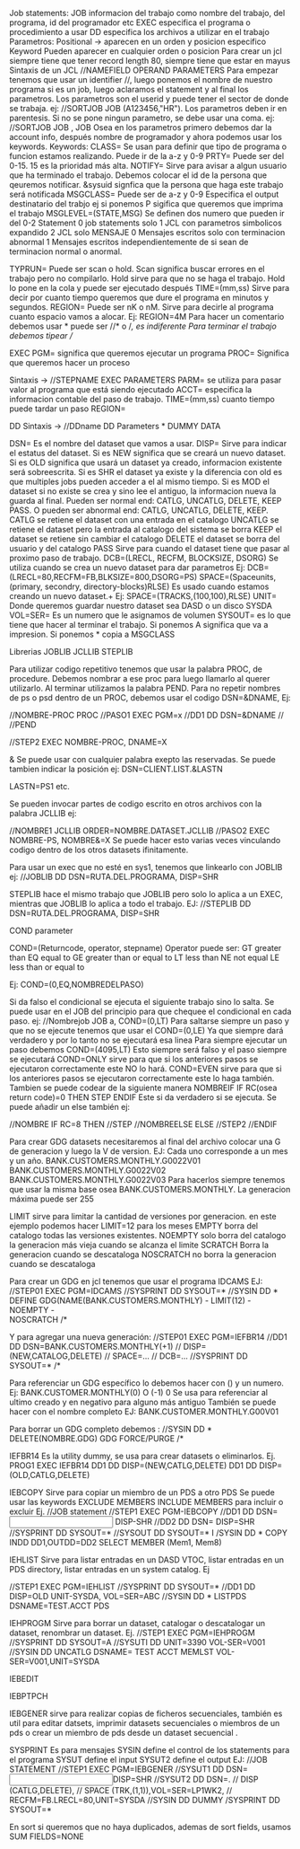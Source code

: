 Job statements:
JOB informacion del trabajo como nombre del trabajo, del programa, id del programador etc
EXEC especifica el programa o procedimiento a usar
DD especifica los archivos a utilizar en el trabajo
Parametros:
Positional -> aparecen en un orden y posicion especifico
Keyword Pueden aparecer en cualquier orden o posicion 
Para crear un jcl siempre tiene que tener record length 80, siempre tiene que estar en mayus 
Sintaxis de un JCL
//NAMEFIELD OPERAND PARAMETERS
Para empezar tenemos que usar un identifier //, luego ponemos el nombre de nuestro programa si es un job, luego aclaramos el statement y al final los parametros. Los parametros son el userid y puede tener el sector de donde se trabaja. ej: //SORTJOB JOB (A123456,"HR"). Los parametros deben ir en parentesis. Si no se pone ningun parametro, se debe usar una coma. ej: //SORTJOB JOB ,
JOB
Osea en los parametros primero debemos dar la account info, después nombre de programador y ahora podemos usar los keywords.
Keywords:
CLASS= Se usan para definir que tipo de programa o funcion estamos realizando. Puede ir de la a-z y 0-9 
PRTY= Puede ser del 0-15. 15 es la prioridad más alta.
NOTIFY= Sirve para avisar a algun usuario que ha terminado el trabajo. Debemos colocar el id de la persona que qeuremos notificar. &sysuid signfica que la persona que haga este trabajo será notificada
MSGCLASS= Puede ser de a-z y 0-9 Especifica el output destinatario del trabjo ej si ponemos P sigifica que queremos que imprima el trabajo
MSGLEVEL=(STATE,MSG)  Se definen dos numero que pueden ir del 0-2
Statement 0 job statements solo
	  1 JCL con parametros simbolicos expandido
	  2 JCL solo
MENSAJE	  0 Mensajes escritos solo con terminacion abnormal
	  1 Mensajes escritos independientemente de si sean de terminacion normal o anormal.

TYPRUN= Puede ser scan o hold. Scan significa buscar errores en el trabajo pero no compilarlo. Hold sirve para que no se haga el trabajo. Hold lo pone en la cola y puede ser ejecutado después 
TIME=(mm,ss) Sirve para decir por cuanto tiempo queremos que dure el programa en minutos y segundos.
REGION= Puede ser nK o nM. Sirve para decirle al programa cuanto espacio vamos a alocar.  Ej: REGION=4M
Para hacer un comentario debemos usar * puede ser //* o /*, es indiferente
Para terminar el trabajo debemos tipear /*

EXEC
PGM= significa que queremos ejecutar un programa
PROC= Significa que queremos hacer un proceso

Sintaxis -> //STEPNAME EXEC PARAMETERS
PARM= se utiliza para pasar valor al programa que está siendo ejecutado
ACCT= especifica la informacion contable del paso de trabajo.
TIME=(mm,ss) cuanto tiempo puede tardar un paso
REGION=

DD
Sintaxis -> //DDname DD Parameters
* 
DUMMY
DATA

DSN= Es el nombre del dataset que vamos a usar.
DISP= Sirve para indicar el estatus del dataset. Si es NEW significa que se creará un nuevo dataset. Si es OLD significa que usará un dataset ya creado, informacion existente será sobreescrita. Si es SHR el dataset ya existe y la diferencia con old es que multiples jobs pueden acceder a el al mismo tiempo. Si es MOD el dataset si no existe se crea y sino lee el antiguo, la informacion nueva la guarda al final. 
Pueden ser normal end: CATLG, UNCATLG, DELETE, KEEP PASS.
O pueden ser abnormal end: CATLG, UNCATLG, DELETE, KEEP.
	CATLG se retiene el dataset con una entrada en el catalogo
	UNCATLG se retiene el dataset pero la entrada al catalogo del sistema se borra
	KEEP el dataset se retiene sin cambiar el catalogo
	DELETE el dataset se borra del usuario y del catalogo
	PASS Sirve para cuando el dataset tiene que pasar al proximo paso de trabajo.
DCB=(LRECL, RECFM, BLOCKSIZE, DSORG) Se utiliza cuando se crea un nuevo dataset para dar parametros
Ej: DCB=(LRECL=80,RECFM=FB,BLKSIZE=800,DSORG=PS)
SPACE=(Spaceunits, (primary, secondry, directory-blocks)RLSE) Es usado cuando estamos creando un nuevo dataset.+
Ej: SPACE=(TRACKS,(100,100),RLSE) 
UNIT= Donde queremos guardar nuestro dataset sea DASD o un disco SYSDA
VOL=SER= Es un numero que le asignamos de volumen
SYSOUT= es lo que tiene que hacer al terminar el trabajo. Si ponemos A significa que va a impresion. Si ponemos * copia a MSGCLASS

Librerias 
JOBLIB 
JCLLIB
STEPLIB

Para utilizar codigo repetitivo tenemos que usar la palabra PROC, de procedure. Debemos nombrar a ese proc para luego llamarlo al querer utilizarlo. Al terminar utilizamos la palabra PEND. Para no repetir nombres de ps o psd dentro de un PROC, debemos usar el codigo DSN=&DNAME, Ej:

//NOMBRE-PROC PROC 
//PASO1 EXEC PGM=x 
//DD1 DD DSN=&DNAME
//
//PEND

//STEP2 EXEC NOMBRE-PROC, DNAME=X 

& Se puede usar con cualquier palabra exepto las reservadas. Se puede tambien indicar la posición ej: 
DSN=CLIENT.LIST.&LASTN

LASTN=PS1 etc.

Se pueden invocar partes de codigo escrito en otros archivos con la palabra JCLLIB ej:

//NOMBRE1 JCLLIB ORDER=NOMBRE.DATASET.JCLLIB
//PASO2 EXEC NOMBRE-PS, NOMBRE&=X
Se puede hacer esto varias veces vinculando codigo dentro de los otros datasets ifinitamente.



Para usar un exec que no esté en sys1, tenemos que linkearlo con JOBLIB ej:
//JOBLIB DD DSN=RUTA.DEL.PROGRAMA, DISP=SHR

STEPLIB hace el mismo trabajo que JOBLIB pero solo lo aplica a un EXEC, mientras que JOBLIB lo aplica a todo el trabajo. EJ:
//STEPLIB DD DSN=RUTA.DEL.PROGRAMA, DISP=SHR

COND parameter

COND=(Returncode, operator, stepname)
Operator puede ser:
GT greater than
EQ equal to
GE greater than or equal to
LT less than
NE not equal
LE less than or equal to

Ej:
COND=(0,EQ,NOMBREDELPASO)

Si da falso el condicional se ejecuta el siguiente trabajo sino lo salta.
Se puede usar en el JOB del principio para que chequee el condicional en cada paso. ej: //Nombrejob JOB a, COND=(0,LT)
Para saltarse siempre un paso y que no se ejecute tenemos que usar el COND=(0,LE) Ya que siempre dará verdadero y por lo tanto no se ejecutará esa linea
Para siempre ejecutar un paso debemos COND=(4095,LT) Esto siempre será falso y el paso siempre se ejecutará
COND=ONLY sirve para que si los anteriores pasos se ejecutaron correctamente este NO lo hará.
COND=EVEN sirve para que si los anteriores pasos se ejecutaron correctamente este lo haga también.
Tambien se puede codear de la siguiente manera
NOMBREIF IF RC(osea return code)=0 THEN
STEP
ENDIF
Este si da verdadero si se ejecuta.
Se puede añadir un else también ej:

//NOMBRE IF RC=8 THEN
//STEP
//NOMBREELSE ELSE 
//STEP2
//ENDIF

Para crear GDG datasets necesitaremos al final del archivo colocar una G de generacion y luego la V de version. EJ:
Cada uno corresponde a un mes y un año.
BANK.CUSTOMERS.MONTHLY.G0022V01
BANK.CUSTOMERS.MONTHLY.G0022V02
BANK.CUSTOMERS.MONTHLY.G0022V03
Para hacerlos siempre tenemos que usar la misma base osea BANK.CUSTOMERS.MONTHLY. La generacion máxima puede ser 255

LIMIT sirve para limitar la cantidad de versiones por generacion. en este ejemplo podemos hacer LIMIT=12 para los meses
EMPTY borra del catalogo todas las versiones existentes.
NOEMPTY solo borra del catalogo la generacion más vieja cuando se alcanza el limite 
SCRATCH Borra la generacion cuando se descataloga
NOSCRATCH no borra la generacion cuando se descataloga

Para crear un GDG en jcl tenemos que usar el programa IDCAMS EJ:
//STEP01 EXEC PGM=IDCAMS
//SYSPRINT DD SYSOUT=*
//SYSIN DD *
    DEFINE GDG(NAME(BANK.CUSTOMERS.MONTHLY) -
	   LIMIT(12)			    - 
	   NOEMPTY			    -	
	   NOSCRATCH
/*

Y para agregar una nueva generación:
//STEP01 EXEC PGM=IEFBR14
//DD1 DD DSN=BANK.CUSTOMERS.MONTHLY(+1)
//	 DISP=(NEW,CATALOG,DELETE)
//       SPACE=...
//       DCB=...
//SYSPRINT DD SYSOUT=*
/*

Para referenciar un GDG específico lo debemos hacer con () y un numero. Ej:
BANK.CUSTOMER.MONTHLY(0) O (-1)
0 Se usa para referenciar al ultimo creado y en negativo para alguno más antiguo
También se puede hacer con el nombre completo EJ:
BANK.CUSTOMER.MONTHLY.G00V01

Para borrar un GDG completo debemos :
//SYSIN	DD * 
	DELETE(NOMBRE.GDG) GDG FORCE/PURGE
/*

IEFBR14 Es la utility dummy, se usa para crear datasets o eliminarlos. Ej.
PROG1 EXEC IEFBR14
DD1 DD DISP=(NEW,CATLG,DELETE)
DD1 DD DISP=(OLD,CATLG,DELETE)

IEBCOPY Sirve para copiar un miembro de un PDS a otro PDS
Se puede usar las keywords 
EXCLUDE MEMBERS 
INCLUDE MEMBERS para incluir o excluir 
Ej.
//JOB statement
//STEP1 EXEC PGM-IEBCOPY
//DD1 DD DSN=<Input pds> DISP-SHR
//DD2 DD DSN=<Ouput pds> DISP=SHR
//SYSPRINT DD SYSOUT=*
//SYSOUT DD SYSOUT=* I
/SYSIN DD *
COPY INDD DD1,OUTDD=DD2
SELECT MEMBER (Mem1, Mem8)

IEHLIST Sirve para listar entradas en un DASD VTOC, listar entradas en un PDS directory, listar entradas en un system catalog. Ej

//STEP1 EXEC PGM=IEHLIST
//SYSPRINT DD SYSOUT=*
//DD1 DD DISP=OLD UNIT-SYSDA, VOL=SER=ABC
//SYSIN DD *
	LISTPDS DSNAME=TEST.ACCT PDS

IEHPROGM
Sirve para borrar un dataset, catalogar o descatalogar un dataset, renombrar un dataset. 
Ej.
//STEP1 EXEC PGM=IEHPROGM
//SYSPRINT DD SYSOUT=A
//SYSUTI DD UNIT=3390 VOL-SER=V001
//SYSIN DD UNCATLG DSNAME= TEST ACCT MEMLST VOL-SER=V001,UNIT=SYSDA

IEBEDIT

IEBPTPCH

 IEBGENER sirve para realizar copias de ficheros secuenciales, también es util para editar datsets, imprimir datasets secuenciales o miembros de un pds o crear un miembro de pds desde un dataset secuencial .
 
SYSPRINT Es para mensajes
SYSIN define el control de los statements para el programa
SYSUT define el input
SYSUT2 define el output
EJ: 
//JOB STATEMENT
//STEP1 EXEC PGM=IEBGENER
//SYSUT1 DD DSN=<Input dataset>DISP=SHR
//SYSUT2 DD DSN=<Output dataset>.
//	DISP (CATLG,DELETE),
//	SPACE (TRK,(1,1)),VOL=SER=LP1WK2,
//	RECFM=FB.LRECL=80,UNIT=SYSDA
//SYSIN DD DUMMY
/SYSPRINT DD SYSOUT=*


En sort si queremos que no haya duplicados, ademas de sort fields, usamos SUM FIELDS=NONE

